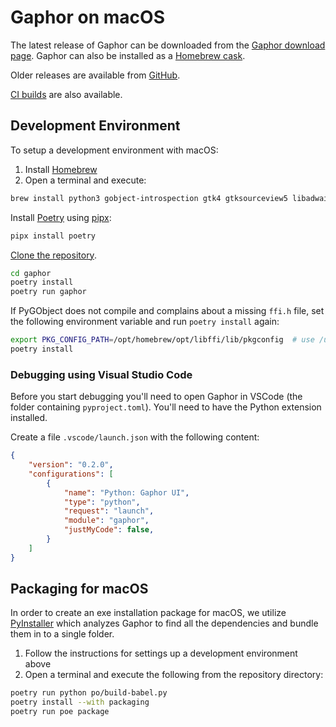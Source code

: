 # Gaphor on macOS

The latest release of Gaphor can be downloaded from the [Gaphor download page](https://gaphor.org/download#macos). Gaphor can also be installed as a [Homebrew cask](https://formulae.brew.sh/cask/gaphor).

Older releases are available from [GitHub](https://github.com/gaphor/gaphor/releases).

[CI builds](https://github.com/gaphor/gaphor/actions/workflows/full-build.yml) are also available.


## Development Environment

To setup a development environment with macOS:
1. Install [Homebrew](https://brew.sh)
1. Open a terminal and execute:
```bash
brew install python3 gobject-introspection gtk4 gtksourceview5 libadwaita adwaita-icon-theme graphviz
```
Install [Poetry](https://python-poetry.org) using [pipx](https://pypa.github.io/pipx/):
```bash
pipx install poetry
```

[Clone the
repository](https://help.github.com/en/github/creating-cloning-and-archiving-repositories/cloning-a-repository).
```bash
cd gaphor
poetry install
poetry run gaphor
```

If PyGObject does not compile and complains about a missing `ffi.h` file, set the following
environment variable and run `poetry install` again:
```bash
export PKG_CONFIG_PATH=/opt/homebrew/opt/libffi/lib/pkgconfig  # use /usr/local/ for older Homebrew installs
poetry install
```

### Debugging using Visual Studio Code

Before you start debugging you'll need to open Gaphor in VSCode (the folder
containing `pyproject.toml`). You'll need to have the Python extension installed.

Create a file `.vscode/launch.json` with the following content:

```json
{
    "version": "0.2.0",
    "configurations": [
        {
            "name": "Python: Gaphor UI",
            "type": "python",
            "request": "launch",
            "module": "gaphor",
            "justMyCode": false,
        }
    ]
}
```

## Packaging for macOS

In order to create an exe installation package for macOS, we utilize
[PyInstaller](https://pyinstaller.org) which analyzes Gaphor to find all the
dependencies and bundle them in to a single folder.

1. Follow the instructions for settings up a development environment above
1. Open a terminal and execute the following from the repository directory:
```bash
poetry run python po/build-babel.py
poetry install --with packaging
poetry run poe package
```
